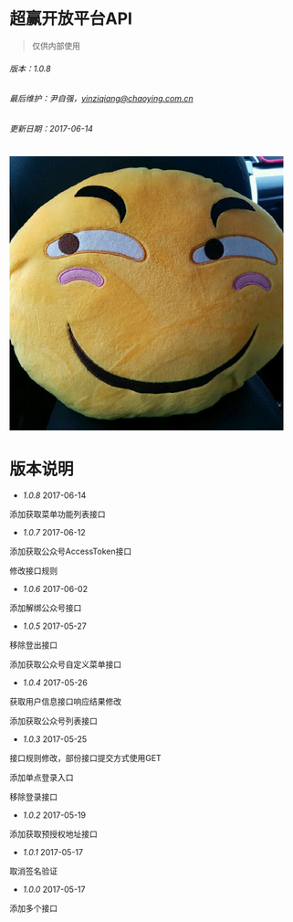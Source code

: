 # 超赢开放平台API

> 仅供内部使用

###### 版本：1.0.8

###### 最后维护：尹自强，yinziqiang@chaoying.com.cn

###### 更新日期：2017-06-14

# ![](/assets/尹自强7.jpg)

# 版本说明

* _1.0.8_  2017-06-14

添加获取菜单功能列表接口

* _1.0.7_  2017-06-12

添加获取公众号AccessToken接口

修改接口规则

* _1.0.6_  2017-06-02

添加解绑公众号接口

* _1.0.5_  2017-05-27

移除登出接口

添加获取公众号自定义菜单接口

* _1.0.4_  2017-05-26

获取用户信息接口响应结果修改

添加获取公众号列表接口

* _1.0.3_  2017-05-25

接口规则修改，部份接口提交方式使用GET

添加单点登录入口

移除登录接口

* _1.0.2_  2017-05-19

添加获取预授权地址接口

* _1.0.1_  2017-05-17

取消签名验证

* _1.0.0_  2017-05-17

添加多个接口


